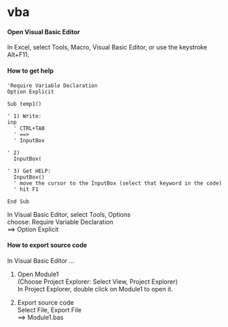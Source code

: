 # vba

#### Open Visual Basic Editor

In Excel, select Tools, Macro, Visual Basic Editor, or use the keystroke
Alt+F11.


#### How to get help

``` vba
'Require Variable Declaration
Option Explicit

Sub temp1()

' 1) Write:
inp
  ' CTRL+TAB
  ' ==>
  ' InputBox

' 2)
  InputBox(

' 3) Get HELP:
  InputBox()
  ' move the cursor to the InputBox (select that keyword in the code)
  ' hit F1

End Sub
```

In Visual Basic Editor, select Tools, Options<br>
choose: Require Variable Declaration<br>
==>
Option Explicit


#### How to export source code

In Visual Basic Editor ...

1) Open Module1<br>
(Choose Project Explorer: Select View, Project Explorer)<br>
In Project Explorer, double click on Module1 to open it.

2) Export source code<br>
Select File, Export File<br>
==> Module1.bas



